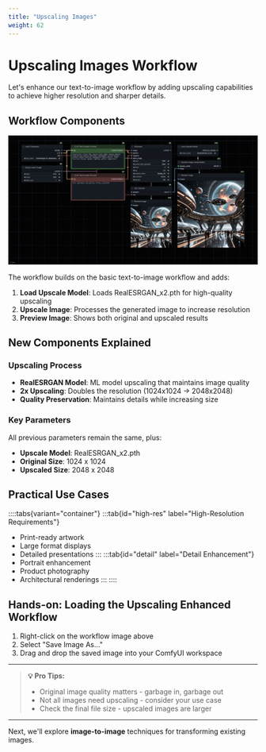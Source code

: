 ```yaml
---
title: "Upscaling Images"
weight: 62
---
```


# Upscaling Images Workflow

Let's enhance our text-to-image workflow by adding upscaling capabilities to achieve higher resolution and sharper details.

## Workflow Components
![Upscaling Workflow](/static/comfyui/workflows/1_upscale_workflow.png)

The workflow builds on the basic text-to-image workflow and adds:
1. **Load Upscale Model**: Loads RealESRGAN_x2.pth for high-quality upscaling
2. **Upscale Image**: Processes the generated image to increase resolution
3. **Preview Image**: Shows both original and upscaled results

## New Components Explained
### Upscaling Process
- **RealESRGAN Model**: ML model upscaling that maintains image quality
- **2x Upscaling**: Doubles the resolution (1024x1024 → 2048x2048)
- **Quality Preservation**: Maintains details while increasing size

### Key Parameters
All previous parameters remain the same, plus:
- **Upscale Model**: RealESRGAN_x2.pth
- **Original Size**: 1024 x 1024
- **Upscaled Size**: 2048 x 2048

## Practical Use Cases
::::tabs{variant="container"}
:::tab{id="high-res" label="High-Resolution Requirements"}
- Print-ready artwork
- Large format displays
- Detailed presentations
:::
:::tab{id="detail" label="Detail Enhancement"}
- Portrait enhancement
- Product photography
- Architectural renderings
:::
::::

## Hands-on: Loading the Upscaling Enhanced Workflow

1. Right-click on the workflow image above
2. Select "Save Image As..."
3. Drag and drop the saved image into your ComfyUI workspace

---

> **💡 Pro Tips:**
> - Original image quality matters - garbage in, garbage out
> - Not all images need upscaling - consider your use case
> - Check the final file size - upscaled images are larger

---

Next, we'll explore **image-to-image** techniques for transforming existing images.